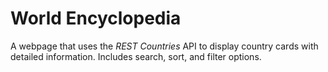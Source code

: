 # World Encyclopedia
A webpage that uses the *REST Countries* API to display country cards with detailed information. Includes search, sort, and filter options.
